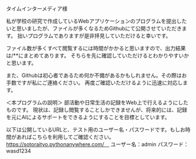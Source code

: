タイムインターメディア様

私が学校の研究で作成しているWebアプリケーションのプログラムを提出したいと思いましたが、ファイルが多くなるためGithubにて公開させていただきます。
拙いプログラムでありますが是非拝見していただけると幸いです。

ファイル数が多くすべて閲覧するには時間がかかると思いますので、出力結果は/**にまとめてあります。
そちらを先に確認していただけるとわかりやすいかと思います。

また、Githubは初心者であるため何か不備があるかもしれません。その際はお手数ですが私にご連絡ください。
再度ご確認いただけるように迅速に対応します。


＜本プログラムの説明＞
部活動や日常生活の記録をWeb上で行えるようにしたものです。
現状は、記録し閲覧することしかできませんが、将来的には、記録を元にAIによるサポートをできるようにすることを目標としています。

以下は公開しているURLと、テスト用のユーザー名・パスワードです。もしお時間があればこちらを利用してご確認ください。
https://sotoraityo.pythonanywhere.com/　
ユーザー名：admin
パスワード：wasd1234
